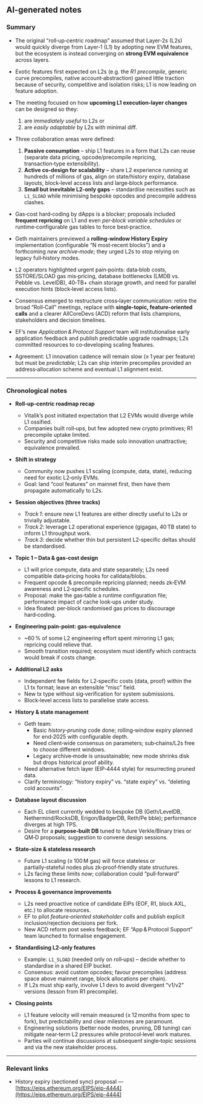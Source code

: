 ## AI-generated notes

### Summary

* The original “roll‑up‑centric roadmap” assumed that Layer‑2s (L2s) would quickly diverge from Layer‑1 (L1) by adopting new EVM features, but the ecosystem is instead converging on **strong EVM equivalence** across layers.
* Exotic features first expected on L2s (e.g. the *R1 precompile*, generic curve precompiles, native account‑abstraction) gained little traction because of security, competitive and isolation risks; L1 is now leading on feature adoption.
* The meeting focused on how **upcoming L1 execution‑layer changes** can be designed so they:

  1. are *immediately useful* to L2s or
  2. are *easily adaptable* by L2s with minimal diff.
* Three collaboration areas were defined:

  1. **Passive consumption** – ship L1 features in a form that L2s can reuse (separate data pricing, opcode/precompile repricing, transaction‑type extensibility).
  2. **Active co‑design for scalability** – share L2 experience running at hundreds of millions of gas, align on state/history expiry, database layouts, block‑level access lists and large‑block performance.
  3. **Small but inevitable L2‑only gaps** – standardise necessities such as `L1_SLOAD` while minimising bespoke opcodes and precompile address clashes.
* Gas‑cost hard‑coding by dApps is a blocker; proposals included **frequent repricing** on L1 and even *per‑block variable schedules* or runtime‑configurable gas tables to force best‑practice.
* Geth maintainers previewed a **rolling‑window History Expiry** implementation (configurable “N most‑recent blocks”) and a forthcoming *new archive‑mode*; they urged L2s to stop relying on legacy full‑history modes.
* L2 operators highlighted urgent pain‑points: data‑blob costs, SSTORE/SLOAD gas mis‑pricing, database bottlenecks (LMDB vs. Pebble vs. LevelDB), 40‑TB+ chain storage growth, and need for parallel execution hints (block‑level access lists).
* Consensus emerged to restructure cross‑layer communication: retire the broad “Roll‑Call” meetings, replace with **single‑topic, feature‑oriented calls** and a clearer AllCoreDevs (ACD) reform that lists champions, stakeholders and decision timelines.
* EF’s new *Application & Protocol Support* team will institutionalise early application feedback and publish predictable upgrade roadmaps; L2s committed resources to co‑developing scaling features.
* Agreement: L1 innovation cadence will remain slow (≥ 1 year per feature) but must be *predictable*; L2s can ship interim precompiles provided an address‑allocation scheme and eventual L1 alignment exist.

---

### Chronological notes

* **Roll‑up‑centric roadmap recap**

  * Vitalik’s post initiated expectation that L2 EVMs would diverge while L1 ossified.
  * Companies built roll‑ups, but few adopted new crypto primitives; R1 precompile uptake limited.
  * Security and competitive risks made solo innovation unattractive; equivalence prevailed.

* **Shift in strategy**

  * Community now pushes L1 scaling (compute, data, state), reducing need for exotic L2‑only EVMs.
  * Goal: land “cool features” on mainnet first, then have them propagate automatically to L2s.

* **Session objectives (three tracks)**

  * *Track 1*: ensure new L1 features are either directly useful to L2s or trivially adjustable.
  * *Track 2*: leverage L2 operational experience (gigagas, 40 TB state) to inform L1 throughput work.
  * *Track 3*: decide whether thin but persistent L2‑specific deltas should be standardised.

* **Topic 1 – Data & gas‑cost design**

  * L1 will price compute, data and state separately; L2s need compatible data‑pricing hooks for calldata/blobs.
  * Frequent opcode & precompile repricing planned; needs zk‑EVM awareness and L2‑specific schedules.
  * Proposal: make the gas‑table a runtime configuration file; performance impact of cache look‑ups under study.
  * Idea floated: per‑block randomised gas prices to discourage hard‑coding.

* **Engineering pain‑point: gas‑equivalence**

  * \~60 % of some L2 engineering effort spent mirroring L1 gas; repricing could relieve that.
  * Smooth transition required; ecosystem must identify which contracts would break if costs change.

* **Additional L2 asks**

  * Independent fee fields for L2‑specific costs (data, proof) within the L1 tx format; leave an extensible “misc” field.
  * New tx type without sig‑verification for system submissions.
  * Block‑level access lists to parallelise state access.

* **History & state management**

  * Geth team:
    * Basic *history‑pruning* code done; rolling‑window expiry planned for end‑2025 with configurable depth.
    * Need client‑wide consensus on parameters; sub‑chains/L2s free to choose different windows.
    * Legacy archive‑mode is unsustainable; new mode shrinks disk but drops historical proof ability.
  * Need alternative fetch layer (EIP‑4444 style) for resurrecting pruned data.
  * Clarify terminology: “history expiry” vs. “state expiry” vs. “deleting cold accounts”.

* **Database layout discussion**

  * Each EL client currently wedded to bespoke DB (Geth/LevelDB, Nethermind/RocksDB, Erigon/BadgerDB, Reth/Pe bble); performance diverges at high TPS.
  * Desire for a **purpose‑built DB** tuned to future Verkle/Binary tries or QM‑D proposals; suggestion to convene design sessions.

* **State‑size & stateless research**

  * Future L1 scaling (≥ 100 M gas) will force stateless or partially‑stateful nodes plus zk‑proof‑friendly state structures.
  * L2s facing these limits now; collaboration could “pull‑forward” lessons to L1 research.

* **Process & governance improvements**

  * L2s need proactive notice of candidate EIPs (EOF, R1, block AXL, etc.) to allocate resources.
  * EF to pilot *feature‑oriented stakeholder calls* and publish explicit inclusion/rejection decisions per fork.
  * New ACD reform post seeks feedback; EF “App & Protocol Support” team launched to formalise engagement.

* **Standardising L2‑only features**

  * Example: `L1_SLOAD` (needed only on roll‑ups) – decide whether to standardise in a shared EIP bucket.
  * Consensus: avoid custom opcodes; favour precompiles (address space above mainnet range, block allocations per chain).
  * If L2s must ship early, involve L1 devs to avoid divergent “v1/v2” versions (lesson from R1 precompile).

* **Closing points**

  * L1 feature velocity will remain measured (≥ 12 months from spec to fork), but predictability and clear milestones are paramount.
  * Engineering solutions (better node modes, pruning, DB tuning) can mitigate near‑term L2 pressures while protocol‑level work matures.
  * Parties will continue discussions at subsequent single‑topic sessions and via the new stakeholder process.

---

### Relevant links

* History expiry (sectioned sync) proposal — [https://eips.ethereum.org/EIPS/eip-4444](https://eips.ethereum.org/EIPS/eip-4444)